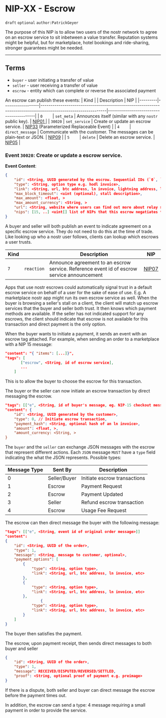 NIP-XX - Escrow
======
`draft` `optional` `author:PatrickGeyer` 

The purpose of this NIP is to allow two users of the nostr network to agree on an escrow service to sit inbetween a value transfer. Reputation systems might be helpful, but for marketplace, hotel bookings and ride-sharing, stronger guarantees might be needed.

------------------
## Terms

- `buyer` - user initiating a transfer of value
- `seller` - user receiving a transfer of value
- `escrow` - entity which can complete or reverse the associated payment

An escrow can publish these events:
| Kind    |                  | Description                                                                                                   | NIP                                     |
|---------|------------------|---------------------------------------------------------------------------------------------------------------|-----------------------------------------|
| `0    ` | `set_meta`       | Announces itself (similar with any `nostr` public key).                                               | [NIP01       ](https://github.com/nostr-protocol/nips/blob/master/01.md)                            |
| `30020` | `set_service`      | Create or update an escrow service.                                                                                     | [NIP33](https://github.com/nostr-protocol/nips/blob/master/33.md) (Parameterized Replaceable Event) |
| `4    ` | `direct_message` | Communicate with the customer. The messages can be plain-text or JSON. | [NIP09](https://github.com/nostr-protocol/nips/blob/master/09.md)                                            |
| `5    ` | `delete`         | Delete an escrow service.                                                                                  | [NIP05](https://github.com/nostr-protocol/nips/blob/master/05.md)                                   |

### Event `30020`: Create or update a escrow service.

**Event Content**:
```json
{
    "id": <String, UUID generated by the escrow. Sequential IDs (`0`, `1`, `2`...) are discouraged>,
    "type": <String, option type e.g. hodl invoice>,
    "link": <String, url, btc address, ln invoice, lightning address, lightning node id, etc>,
    "max_block_timeout": <uint (optional), stall description>,
    "max_amount": <float, >
    "max_amount_currency": <String, >
    "url": <String, website where users can find out more about relay service>,
    "nips": [15, ..] <uint[] list of NIPs that this escrow negatiates transactions for>
}
```

A buyer and seller will both publish an event to indicate agreement on a specific escrow service. They do not need to do this at the time of trade. Like looking up who a nostr user follows, clients can lookup which escrows a user trusts.

| Kind    |                  | Description                                                                                                   | NIP                                     |
|---------|------------------|---------------------------------------------------------------------------------------------------------------|-----------------------------------------|
| `7    ` | `reaction`       | Announce agreement to an escrow service. Reference event id of escrow service announcement                                | [NIP07       ](https://github.com/nostr-protocol/nips/blob/master/07.md)                            |

Apps that use nostr escrows could automatically signal trust in a default escrow service on behalf of a user for the sake of ease of use.
E.g. A marketplace nostr app might run its own escrow service as well.
When the buyer is browsing a seller's stall on a client, the client will match up escrow services that the buyer and seller both trust.
It then knows which payment methods are available. If the seller has not indicated support for any escrows, the client should indicate that escrow is not available for this transaction and direct payment is the only option.

When the buyer wants to initiate a payment, it sends an event with an escrow tag attached. 
For example, when sending an order to a marketplace with a NIP 15 message: 

```json
"content": "{ "items": [...]}",
"tags": [
       ["escrow", <String, id of escrow service],
       ...
    ]

```
This is to allow the buyer to choose the escrow for this transaction. 

The buyer or the seller can now initiate an escrow transaction by direct messaging the escrow. 

```json
"tags": [["e", <String, id of buyer's message, eg. NIP-15 checkout message>], ["escrow", <String, id of escrow service announcement event>]],
"content": {
    "id": <String, UUID generated by the customer>,
    "type": 0, // Initiate escrow transaction,
    "payment_hash": <String, optional hash of an ln invoice>,
    "amount": <float, >,
    "amount_currency: <String, >
}

```
The `buyer` and the `seller` can exchange JSON messages with the escrow that represent different actions. Each `JSON` message `MUST` have a `type` field indicating the what the JSON represents. Possible types:

| Message Type | Sent By      | Description                   |
|--------------|--------------|-------------------------------|
| 0            | Seller/Buyer | Initiate escrow transactions  |
| 1            | Escrow       | Payment Request               |
| 2            | Escrow       | Payment Updated               |
| 3            | Seller       | Refund escrow transaction     |
| 4            | Escrow       | Usage Fee Request             |

The escrow can then direct message the buyer with the following message: 
```json
"tags": [["e", <String, event id of original order message>]]
"content": 
{
    "id": <String, UUID of the order>,
    "type": 1,
    "message": <String, message to customer, optional>,
    "payment_options": [
        {
            "type": <String, option type>,
            "link": <String, url, btc address, ln invoice, etc>
        },
        {
            "type": <String, option type>,
            "link": <String, url, btc address, ln invoice, etc>
        },
                {
            "type": <String, option type>,
            "link": <String, url, btc address, ln invoice, etc>
        }
    ]
}
```

The buyer then satisfies the payment.

The escrow, upon payment receipt, then sends direct messages to both buyer and seller
```json
{
    "id": <String, UUID of the order>,
    "type": 1,
    "message": RECEIVED/DISPUTED/REVERSED/SETTLED,
    "proof": <String, optional proof of payment e.g. preimage>
}
```

If there is a dispute, both seller and buyer can direct message the escrow before the payment times out.

In addition, the escrow can send a type: 4 message requiring a small payment in order to provide the service.